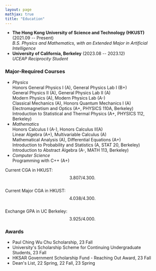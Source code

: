 ```yaml
---
layout: page
mathjax: true
title: "Education"
---
```


* **The Hong Kong University of Science and Technology (HKUST)** (2021.09 -- Present)  
  *B.S. Physics and Mathematics, with an Extended Major in Artificial Intelligence*  
* **University of California, Berkeley** (2023.08 -- 2023.12)  
  *UCEAP Reciprocity Student*   

### Major-Required Courses
* *Physics*   
  Honors General Physics I (A), General Physics Lab I (B+)   
  General Physics II (A), General Physics Lab II (A)   
  Modern Physics (A), Modern Physics Lab (A-)   
  Classical Mechanics (A), Honors Quantum Mechanics I (A)   
  Electromagnetism and Optics (A+, PHYSICS 110A, Berkeley)   
  Introduction to Statistical and Thermal Physics (A+, PHYSICS 112, Berkeley)
* *Mathematics*   
  Honors Calculus I (A-), Honors Calculus II(A)   
  Linear Algebra (A+), Multivariable Calculus (A)   
  Mathematical Analysis (A), Differential Equations (A+)   
  Introduction to Probability and Statistics (A, STAT 20, Berkeley)   
  Introduction to Abstract Algebra (A-, MATH 113, Berkeley)
* *Computer Science*   
  Programming with C++ (A+)

Current CGA in HKUST:&emsp;&emsp;&emsp;&nbsp;$$3.807/4.300.$$       
Current Major CGA in HKUST: $$4.038/4.300.$$     
Exchange GPA in UC Berkeley:&nbsp;&nbsp;&nbsp;&nbsp;$$3.925/4.000.$$

### Awards
* Paul Ching Wu Chu Scholarship, 23 Fall
* University's Scholarship Scheme for Continuing Undergraduate Students, 23 Fall
* HKSAR Government Scholarship Fund - Reaching Out Award, 23 Fall
* Dean's List, 22 Spring, 22 Fall, 23 Spring
